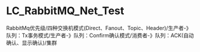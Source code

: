 # LC_RabbitMQ_Net_Test
RabbitMq优先级/四种交换机模式(Direct、Fanout、Topic、Header)/生产者-》队列：Tx事务模式/生产者-》队列：Confirm确认模式/消费者-》队列：ACK(自动确认、显示确认)/集群
